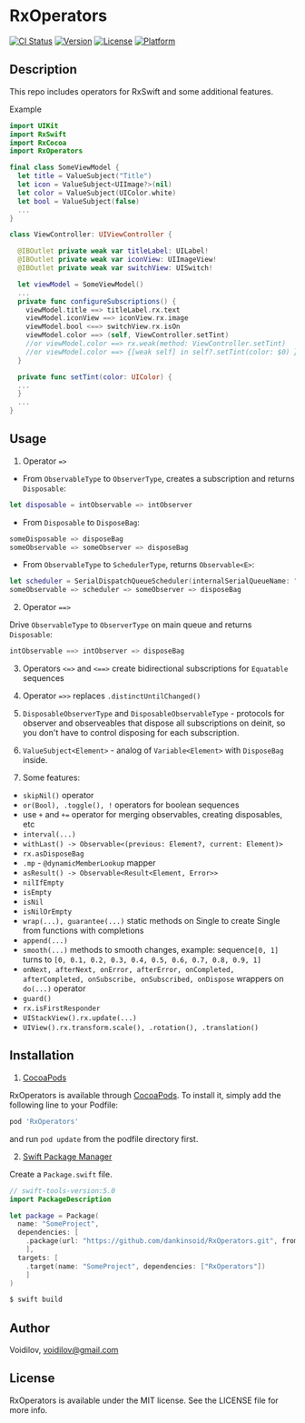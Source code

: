 # RxOperators
[![CI Status](https://img.shields.io/travis/Voidilov/RxOperators.svg?style=flat)](https://travis-ci.org/Voidilov/RxOperators)
[![Version](https://img.shields.io/cocoapods/v/RxOperators.svg?style=flat)](https://cocoapods.org/pods/RxOperators)
[![License](https://img.shields.io/cocoapods/l/RxOperators.svg?style=flat)](https://cocoapods.org/pods/RxOperators)
[![Platform](https://img.shields.io/cocoapods/p/RxOperators.svg?style=flat)](https://cocoapods.org/pods/RxOperators)

## Description

This repo includes operators for RxSwift and some additional features.

Example

```swift
import UIKit
import RxSwift
import RxCocoa
import RxOperators

final class SomeViewModel {
  let title = ValueSubject("Title")
  let icon = ValueSubject<UIImage?>(nil)
  let color = ValueSubject(UIColor.white)
  let bool = ValueSubject(false)
  ...
} 

class ViewController: UIViewController {

  @IBOutlet private weak var titleLabel: UILabel!
  @IBOutlet private weak var iconView: UIImageView!
  @IBOutlet private weak var switchView: UISwitch!

  let viewModel = SomeViewModel()
  ...
  private func configureSubscriptions() {
    viewModel.title ==> titleLabel.rx.text
    viewModel.iconView ==> iconView.rx.image
    viewModel.bool <==> switchView.rx.isOn
    viewModel.color ==> (self, ViewController.setTint)
    //or viewModel.color ==> rx.weak(method: ViewController.setTint)
    //or viewModel.color ==> {[weak self] in self?.setTint(color: $0) }
  }

  private func setTint(color: UIColor) {
  ...
  } 
  ...
}
```

## Usage

1. Operator `=>` 

  - From `ObservableType` to `ObserverType`, creates a subscription and returns `Disposable`:
  
  ```swift
  let disposable = intObservable => intObserver
  ```

  - From `Disposable` to `DisposeBag`:
  
  ```swift
  someDisposable => disposeBag
  someObservable => someObserver => disposeBag
  ```
  
  - From `ObservableType` to `SchedulerType`, returns `Observable<E>`:
  
  ```swift
  let scheduler = SerialDispatchQueueScheduler(internalSerialQueueName: "Scheduler")
  someObservable => scheduler => someObserver => disposeBag
  ```
  
2. Operator `==>`
  
Drive `ObservableType` to `ObserverType` on main queue and returns `Disposable`:
```swift
intObservable ==> intObserver => disposeBag
```

3. Operators `<=>` and `<==>` create bidirectional subscriptions for `Equatable` sequences

4. Operator `=>>` replaces `.distinctUntilChanged()`

5. `DisposableObserverType` and `DisposableObservableType` - protocols for observer and observeables that dispose all subscriptions on deinit, so you don't have to control disposing for each subscription.

6. `ValueSubject<Element>` - analog of `Variable<Element>` with `DisposeBag` inside.

7. Some features:

- `skipNil()` operator
- `or(Bool), .toggle(), !` operators for boolean sequences
- use `+` and `+=` operator for merging observables, creating disposables, etc
- `interval(...)` 
- `withLast() -> Observable<(previous: Element?, current: Element)>`
- `rx.asDisposeBag`
- `.mp` - `@dynamicMemberLookup` mapper
- `asResult() -> Observable<Result<Element, Error>>`
- `nilIfEmpty`
- `isEmpty`
- `isNil`
- `isNilOrEmpty`
- `wrap(...), guarantee(...)` static methods on Single to create Single from functions with completions
- `append(...)`
- `smooth(...)` methods to smooth changes, example: sequence`[0, 1]` turns to `[0, 0.1, 0.2, 0.3, 0.4, 0.5, 0.6, 0.7, 0.8, 0.9, 1]`
- `onNext, afterNext, onError, afterError, onCompleted, afterCompleted, onSubscribe, onSubscribed, onDispose` wrappers on `do(...)` operator
- `guard()`
- `rx.isFirstResponder`
- `UIStackView().rx.update(...)`
- `UIView().rx.transform.scale(), .rotation(), .translation()`

## Installation

1.  [CocoaPods](https://cocoapods.org)

RxOperators is available through [CocoaPods](https://cocoapods.org). To install
it, simply add the following line to your Podfile:
```ruby
pod 'RxOperators'
```
and run `pod update` from the podfile directory first.

2. [Swift Package Manager](https://github.com/apple/swift-package-manager)

Create a `Package.swift` file.
```swift
// swift-tools-version:5.0
import PackageDescription

let package = Package(
  name: "SomeProject",
  dependencies: [
    .package(url: "https://github.com/dankinsoid/RxOperators.git", from: "2.11.0")
    ],
  targets: [
    .target(name: "SomeProject", dependencies: ["RxOperators"])
    ]
)
```
```ruby
$ swift build
```
## Author

Voidilov, voidilov@gmail.com

## License

RxOperators is available under the MIT license. See the LICENSE file for more info.
